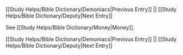 [[Study Helps/Bible Dictionary/Demoniacs|Previous Entry]]  ||  [[Study Helps/Bible Dictionary/Deputy|Next Entry]]

 See [[Study Helps/Bible Dictionary/Money|Money]].

[[Study Helps/Bible Dictionary/Demoniacs|Previous Entry]]  ||  [[Study Helps/Bible Dictionary/Deputy|Next Entry]]